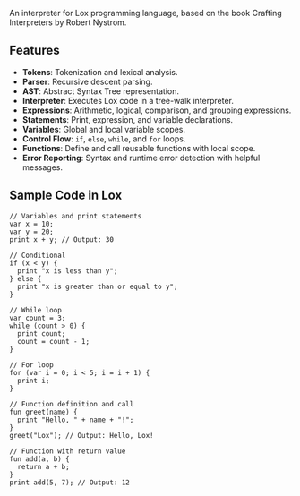 An interpreter for Lox programming language, based on the book Crafting Interpreters by Robert Nystrom.

## Features
- **Tokens**: Tokenization and lexical analysis.
- **Parser**: Recursive descent parsing.
- **AST**: Abstract Syntax Tree representation.
- **Interpreter**: Executes Lox code in a tree-walk interpreter.
- **Expressions**: Arithmetic, logical, comparison, and grouping expressions.
- **Statements**: Print, expression, and variable declarations.
- **Variables**: Global and local variable scopes.
- **Control Flow**: `if`, `else`, `while`, and `for` loops.
- **Functions**: Define and call reusable functions with local scope.
- **Error Reporting**: Syntax and runtime error detection with helpful messages.

## Sample Code in Lox
```lox
// Variables and print statements
var x = 10;
var y = 20;
print x + y; // Output: 30

// Conditional
if (x < y) {
  print "x is less than y";
} else {
  print "x is greater than or equal to y";
}

// While loop
var count = 3;
while (count > 0) {
  print count;
  count = count - 1;
}

// For loop
for (var i = 0; i < 5; i = i + 1) {
  print i;
}

// Function definition and call
fun greet(name) {
  print "Hello, " + name + "!";
}
greet("Lox"); // Output: Hello, Lox!

// Function with return value
fun add(a, b) {
  return a + b;
}
print add(5, 7); // Output: 12
```

